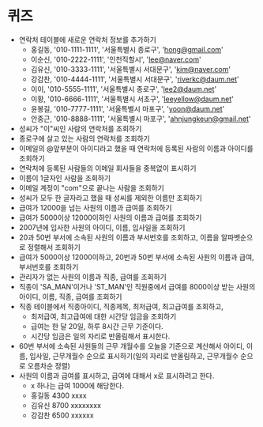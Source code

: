 # 퀴즈
- 연락처 테이블에 새로운 연락처 정보를 추가하기
  + 홍길동, '010-1111-1111', '서울특별시 종로구', 'hong@gmail.com'
  + 이순신, '010-2222-1111', '인천직할시', 'lee@naver.com'
  + 김유신, '010-3333-1111', '서울특별시 서대문구', 'kim@naver.com'
  + 강감찬, '010-4444-1111', '서울특별시 서대문구', 'riverkc@daum.net'
  + 이이, '010-5555-1111', '서울특별시 종로구', 'lee2@daum.net'
  + 이황, '010-6666-1111', '서울특별시 서초구', 'leeyellow@daum.net'
  + 윤봉길, '010-7777-1111', '서울특별시 마포구', 'yoon@daum.net'
  + 안중근, '010-8888-1111', '서울특별시 마포구', 'ahnjungkeun@gmail.net'
- 성씨가 "이"씨인 사람의 연락처를 조회하기
- 종로구에 살고 있는 사람의 연락처를 조회하기
- 이메일의 @앞부분이 아이디라고 했을 때 연락처에 등록된 사람의 이름과 아이디를 조회하기
- 연락처에 등록된 사람들의 이메일 회사들을 중복없이 표시하기
- 이름이 1글자인 사람을 조회하기
- 이메일 계정이 "com"으로 끝나는 사람을 조회하기
- 성씨가 모두 한 글자라고 했을 때 성씨를 제외한 이름만 조회하기
- 급여가 12000을 넘는 사원의 이름과 급여를 조회하기
- 급여가 5000이상 12000이하인 사원의 이름과 급여를 조회하기
- 2007년에 입사한 사원의 아이디, 이름, 입사일을 조회하기
- 20과 50번 부서에 소속된 사원의 이름과 부서번호를 조회하고, 이름을 알파벳순으로 정렬해서 조회하기
- 급여가 5000이상 12000이하고, 20번과 50번 부서에 소속된 사원의 이름과 급여, 부서번호를 조회하기
- 관리자가 없는 사원의 이름과 직종, 급여를 조회하기
- 직종이 'SA_MAN'이거나 'ST_MAN'인 직원중에서 급여를 8000이상 받는 사원의 아이디, 이름, 직종, 급여를 조회하기
- 직종 테이블에서 직종아이디, 직종제목, 최저급여, 최고급여를 조회하고,
  + 최저급여, 최고급여에 대한 시간당 임금을 조회하기
  + 급여는 한 달 20일, 하루 8시간 근무 기준이다.
  + 시간당 임금은 일의 자리로 반올림해서 표시한다.
- 60번 부서에 소속된 사원들의 근무 개월수를 오늘을 기준으로 계산해서 아이디, 이름, 입사일, 근무개월수 순으로 표시하기(일의 자리로 반올림하고, 근무개월수 순으로 오름차순 정렬)
- 사원의 이름과 급여를 표시하고, 급여에 대해서 x로 표시하려고 한다. 
  + x 하나는 급여 1000에 해당한다.
  + 홍길동  4300  xxxx
  + 김유신  8700  xxxxxxxx
  + 강감찬  6500  xxxxxx


